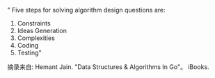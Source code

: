 " Five steps for solving algorithm design questions are:

1. Constraints
2. Ideas Generation
3. Complexities
4. Coding
5. Testing"

摘录来自: Hemant Jain. "Data Structures & Algorithms In Go"。 iBooks.
